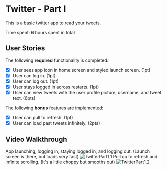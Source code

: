 # Twitter - Part I

This is a basic twitter app to read your tweets.

Time spent: **6** hours spent in total

## User Stories

The following **required** functionality is completed:

- [x] User sees app icon in home screen and styled launch screen. (1pt)
- [x] User can log in. (1pt)
- [x] User can log out. (1pt)
- [x] User stays logged in across restarts. (1pt)
- [x] User can view tweets with the user profile picture, username, and tweet text. (6pts)

The following **bonus** features are implemented:

- [x] User can pull to refresh. (1pt)
- [x] User can load past tweets infinitely. (2pts)

## Video Walkthrough

App launching, logging in, staying logged in, and logging out. (Launch screen is there, but loads very fast)
![TwitterPart1.1](https://media.giphy.com/media/KMf0P6C8JQ9iwMsj9x/giphy.gif?cid=790b7611de3021725017d99179d30ee4243da94993adab5b&rid=giphy.gif&ct=g)
Pull up to refresh and infinite scrolling. (It's a little choppy but smooths out)
![TwitterPart1.2](https://media.giphy.com/media/oWhV2526S8uCPefssu/giphy.gif?cid=790b7611c9e7e4d8106adeca558f9d91d27dc3fa6c65089b&rid=giphy.gif&ct=g)

